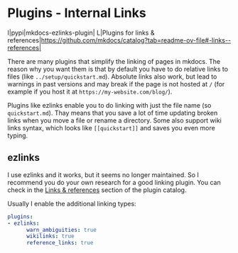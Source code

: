 # Plugins - Internal Links

I|pypi|mkdocs-ezlinks-plugin|
L|Plugins for links & references|https://github.com/mkdocs/catalog?tab=readme-ov-file#-links--references|

There are many plugins that simplify the linking of pages in mkdocs.
The reason why you want them is that by default you have to do relative links to files (like `../setup/quickstart.md`).
Absolute links also work, but lead to warnings in past versions and may break if the page is not hosted at `/` (for example if you host it at `https://my-website.com/blog/`).

Plugins like ezlinks enable you to do linking with just the file name (so `quickstart.md`).
Thay means that you save a lot of time updating broken links when you move a file or rename a directory.
Some also support wiki links syntax, which looks like `[[quickstart]]` and saves you even more typing.

## ezlinks

I use ezlinks and it works, but it seems no longer maintained.
So I recommend you do your own research for a good linking plugin.
You can check in the [Links & references](https://github.com/mkdocs/catalog?tab=readme-ov-file#-links--references) section of the plugin catalog.

Usually I enable the additional linking types:
```yaml
plugins:
- ezlinks:
      warn_ambiguities: true
      wikilinks: true
      reference_links: true
```
